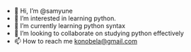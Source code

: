 - 👋 Hi, I’m @samyune
- 👀 I’m interested in learning python.
- 🌱 I’m currently learning python syntax
- 💞️ I’m looking to collaborate on studying python effectively
- 📫 How to reach me konobela@gmail.com

<!---
samyune/samyune is a ✨ special ✨ repository because its `README.md` (this file) appears on your GitHub profile.
You can click the Preview link to take a look at your changes.
--->
